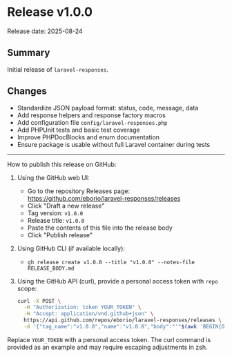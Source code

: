 # Release v1.0.0

Release date: 2025-08-24

## Summary

Initial release of `laravel-responses`.

## Changes

- Standardize JSON payload format: status, code, message, data
- Add response helpers and response factory macros
- Add configuration file `config/laravel-responses.php`
- Add PHPUnit tests and basic test coverage
- Improve PHPDocBlocks and enum documentation
- Ensure package is usable without full Laravel container during tests

---

How to publish this release on GitHub:

1. Using the GitHub web UI:
   - Go to the repository Releases page: https://github.com/eborio/laravel-responses/releases
   - Click "Draft a new release"
   - Tag version: `v1.0.0`
   - Release title: `v1.0.0`
   - Paste the contents of this file into the release body
   - Click "Publish release"

2. Using GitHub CLI (if available locally):
   - `gh release create v1.0.0 --title "v1.0.0" --notes-file RELEASE_BODY.md`

3. Using the GitHub API (curl), provide a personal access token with `repo` scope:

   ```bash
   curl -X POST \
     -H "Authorization: token YOUR_TOKEN" \
     -H "Accept: application/vnd.github+json" \
     https://api.github.com/repos/eborio/laravel-responses/releases \
     -d '{"tag_name":"v1.0.0","name":"v1.0.0","body":"'"$(awk 'BEGIN{ORS="\\n"} {gsub(/"/,"\"",$0); printf "%s\\n", $0}' RELEASE_BODY.md)"'"}'
   ```

Replace `YOUR_TOKEN` with a personal access token. The curl command is provided as an example and may require escaping adjustments in zsh.
